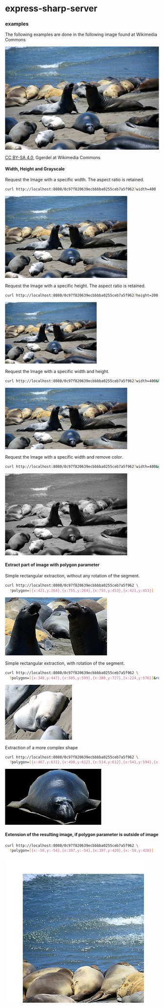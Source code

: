 # express-sharp-server 

### examples

The following examples are done in the following image found at Wikimedia Commons

![elefants.jpg](../tests/fixtures/elefants.jpg)

[CC BY-SA 4.0](https://creativecommons.org/licenses/by-sa/4.0), Ggerdel at Wikimedia Commons

#### Width, Height and Grayscale

Request the Image with a specific width. The aspect ratio is retained.
```sh
curl http://localhost:8080/0c97f820639ecbbbba0255ceb7a5f962?width=400
```

![width](../tests/fixtures/elefants-width.jpg)

Request the Image with a specific height. The aspect ratio is retained.
```sh
curl http://localhost:8080/0c97f820639ecbbbba0255ceb7a5f962?height=200
```

![height](../tests/fixtures/elefants-height.jpg)

Request the Image with a specific width and height.
```sh
curl http://localhost:8080/0c97f820639ecbbbba0255ceb7a5f962?width=400&height=200
```

![width and height](../tests/fixtures/elefants-widthheight.jpg)

Request the Image with a specific width and remove color.
```sh
curl http://localhost:8080/0c97f820639ecbbbba0255ceb7a5f962?width=400&grayscale=true
```

![width and grayscale](../tests/fixtures/elefants-width-grayscale.jpg)


#### Extract part of image with polygon parameter

Simple rectangular extraction, without any rotation of the segment.
```sh
curl http://localhost:8080/0c97f820639ecbbbba0255ceb7a5f962 \
  ?polygon=[{x:421,y:264},{x:755,y:264},{x:755,y:453},{x:421,y:453}]
```

![rect](../tests/fixtures/elefants-rect-norotate.jpg)


Simple rectangular extraction, with rotation of the segment.
```sh
curl http://localhost:8080/0c97f820639ecbbbba0255ceb7a5f962 \
  ?polygon=[{x:348,y:447},{x:505,y:599},{x:380,y:727},{x:224,y:576}]&rotation=315.94
```

![rotate](../tests/fixtures/elefants-rect-rotate.jpg)

Extraction of a more complex shape
```sh
curl http://localhost:8080/0c97f820639ecbbbba0255ceb7a5f962 \
  ?polygon=[{x:467,y:631},{x:490,y:612},{x:514,y:612},{x:541,y:594},{x:549,y:563},{x:576,y:532},{x:612,y:513},{x:647,y:506},{x:696,y:522},{x:728,y:550},{x:741,y:584},{x:739,y:603},{x:782,y:610},{x:766,y:635},{x:725,y:647},{x:704,y:652},{x:697,y:679},{x:657,y:688},{x:633,y:675},{x:571,y:653},{x:545,y:648},{x:508,y:635}]
```

![polygon](../tests/fixtures/elefants-polygon.jpg)

#### Extension of the resulting image, if polygon parameter is outside of image

```sh
curl http://localhost:8080/0c97f820639ecbbbba0255ceb7a5f962 \
  ?polygon=[{x:-58,y:-54},{x:397,y:-54},{x:397,y:420},{x:-58,y:420}]
```

![topleft](../tests/fixtures/elefants-extend-topleft.jpg)